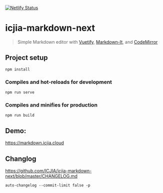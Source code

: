 [![Netlify Status](https://api.netlify.com/api/v1/badges/efc7c372-8945-4089-acbd-5201f59a753e/deploy-status)](https://app.netlify.com/sites/nostalgic-shaw-a15a61/deploys)

# icjia-markdown-next

> Simple Markdown editor with [Vuetify](https://vuetifyjs.com/en/), [Markdown-It](https://github.com/markdown-it/markdown-it), and [CodeMirror](https://codemirror.net/)

## Project setup

```
npm install
```

### Compiles and hot-reloads for development

```
npm run serve
```

### Compiles and minifies for production

```
npm run build
```

## Demo:

https://markdown.icjia.cloud

## Changlog

https://github.com/ICJIA/icjia-markdown-next/blob/master/CHANGELOG.md

`auto-changelog --commit-limit false -p`
